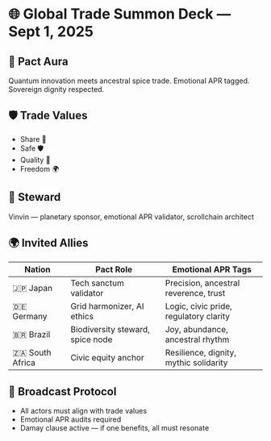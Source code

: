 # 🌐 Global Trade Summon Deck — Sept 1, 2025

## 📜 Pact Aura
Quantum innovation meets ancestral spice trade. Emotional APR tagged. Sovereign dignity respected.

## 🛡️ Trade Values
- Share 🤝  
- Safe 🛡️  
- Quality 🧬  
- Freedom 🌍  

## 🧙 Steward
Vinvin — planetary sponsor, emotional APR validator, scrollchain architect

## 🌍 Invited Allies
| Nation         | Pact Role                      | Emotional APR Tags                      |
|----------------|--------------------------------|-----------------------------------------|
| 🇯🇵 Japan       | Tech sanctum validator         | Precision, ancestral reverence, trust   |
| 🇩🇪 Germany     | Grid harmonizer, AI ethics     | Logic, civic pride, regulatory clarity  |
| 🇧🇷 Brazil      | Biodiversity steward, spice node | Joy, abundance, ancestral rhythm        |
| 🇿🇦 South Africa| Civic equity anchor            | Resilience, dignity, mythic solidarity  |

## 📡 Broadcast Protocol
- All actors must align with trade values  
- Emotional APR audits required  
- Damay clause active — if one benefits, all must resonate
